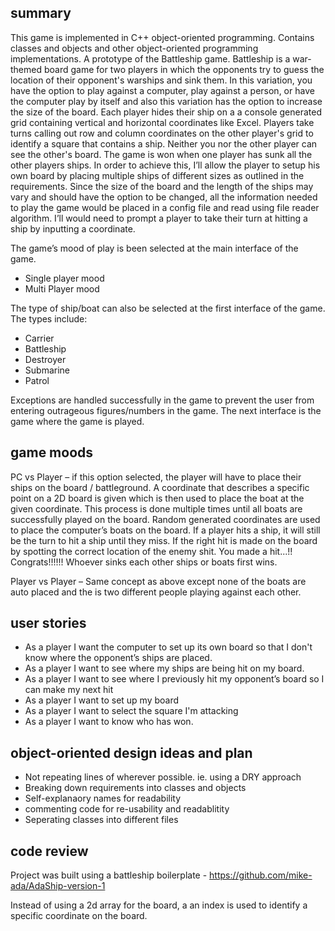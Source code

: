 ## summary

This game is implemented in C++ object-oriented programming.  Contains classes and objects and other object-oriented programming implementations.  A prototype of the Battleship game.
Battleship is a war-themed board game for two players in which the opponents try to guess the location of their opponent's warships and sink them. In this variation, you have the option to play against a computer, play against a person, or have the computer play by itself and also this variation has the option to increase the size of the board. Each player hides their ship on a a console generated grid containing vertical and horizontal coordinates like Excel. Players take turns calling out row and column coordinates on the other player's grid to identify a square that contains a ship. Neither you nor the other player can see the other's board. The game is won when one player has sunk all the other players ships. In order to achieve this, I’ll allow the player to setup his own board by placing multiple ships of different sizes as outlined in the requirements. Since the size of the board and the length of the ships may vary and should have the option to be changed, all the information needed to play the game would be placed in a config file and read using file reader algorithm. I’ll would need to prompt a player to take their turn at hitting a ship by inputting a coordinate. 

The game’s mood of play is been selected at the main interface of the game.
-	Single player mood
-	Multi Player mood 


The type of ship/boat can also be selected at the first interface of the game.
The types include:
- Carrier
- Battleship 
-	Destroyer 
- Submarine 
- Patrol


Exceptions are handled successfully in the game to prevent the user from entering outrageous figures/numbers in the game. 
The next interface is the game where the game is played.

## game moods
PC vs Player – if this option selected, the player will have to place their ships on the board / battleground. A coordinate that describes a specific point on a 2D board is given which is then used to place the boat at the given coordinate. This process is done multiple times until all boats are successfully played on the board. Random generated coordinates are used to place the computer’s boats on the board. If a player hits a ship, it will still be the turn to hit a ship until they miss. If the right hit is made on the board by spotting the correct location of the enemy shit. You made a hit...!! Congrats!!!!!!  Whoever sinks each other ships or boats first wins.

Player vs Player – Same concept as above except none of the boats are auto placed and the is two different people playing against each other.


## user stories
-	As a player I want the computer to set up its own board so that I don't know where the opponent’s ships are placed. 
-	As a player I want to see where my ships are being hit on my board.
-	As a player I want to see where I previously hit my opponent’s board so I can make my next hit
-	As a player I want to set up my board
-	As a player I want to select the square I'm attacking
-	As a player I want to know who has won.

## object-oriented design ideas and plan
- Not repeating lines of wherever possible. ie. using a DRY approach
- Breaking down requirements into classes and objects
- Self-explanaory names for readability
- commenting code for re-usability and readablitity
- Seperating classes into different files

## code review
Project was built using a battleship boilerplate - https://github.com/mike-ada/AdaShip-version-1

Instead of using a 2d array for the board, a an index is used to identify a specific coordinate on the board.


